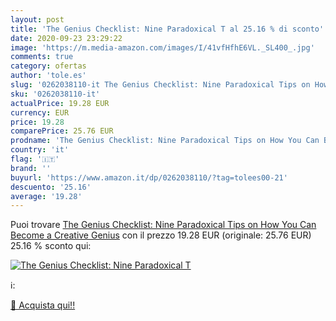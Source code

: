 ```yaml
---
layout: post
title: 'The Genius Checklist: Nine Paradoxical T al 25.16 % di sconto'
date: 2020-09-23 23:29:22
image: 'https://m.media-amazon.com/images/I/41vfHfhE6VL._SL400_.jpg'
comments: true
category: ofertas
author: 'tole.es'
slug: '0262038110-it The Genius Checklist: Nine Paradoxical Tips on How You Can...'
sku: '0262038110-it'
actualPrice: 19.28 EUR
currency: EUR
price: 19.28
comparePrice: 25.76 EUR
prodname: 'The Genius Checklist: Nine Paradoxical Tips on How You Can Become a Creative Genius'
country: 'it'
flag: '🇮🇹'
brand: ''
buyurl: 'https://www.amazon.it/dp/0262038110/?tag=tolees00-21'
descuento: '25.16'
average: '19.28'
---
```


Puoi trovare [The Genius Checklist: Nine Paradoxical Tips on How You Can Become a Creative Genius](https://www.amazon.it/dp/0262038110/?tag=tolees00-21) con il prezzo 19.28 EUR (originale: 25.76 EUR) 25.16 % sconto qui:

[![The Genius Checklist: Nine Paradoxical T](https://m.media-amazon.com/images/I/41vfHfhE6VL._SL400_.jpg)](https://www.amazon.it/dp/0262038110/?tag=tolees00-21)

ℹ️:


[🛒 Acquista qui!!](https://www.amazon.it/dp/0262038110/?tag=tolees00-21)
